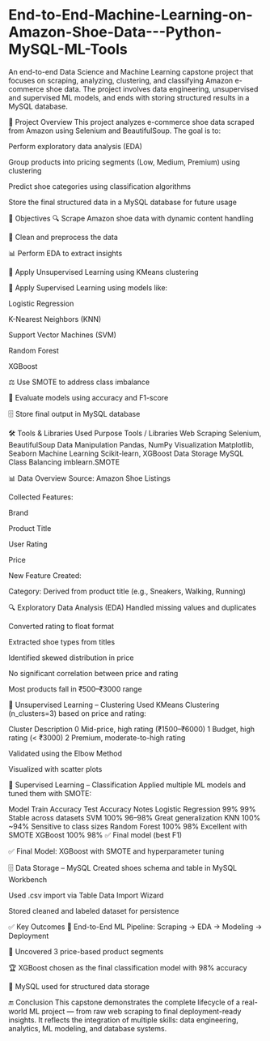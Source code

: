 # End-to-End-Machine-Learning-on-Amazon-Shoe-Data---Python-MySQL-ML-Tools

An end-to-end Data Science and Machine Learning capstone project that focuses on scraping, analyzing, clustering, and classifying Amazon e-commerce shoe data. The project involves data engineering, unsupervised and supervised ML models, and ends with storing structured results in a MySQL database.

📌 Project Overview
This project analyzes e-commerce shoe data scraped from Amazon using Selenium and BeautifulSoup. The goal is to:

Perform exploratory data analysis (EDA)

Group products into pricing segments (Low, Medium, Premium) using clustering

Predict shoe categories using classification algorithms

Store the final structured data in a MySQL database for future usage

🎯 Objectives
🔍 Scrape Amazon shoe data with dynamic content handling

🧹 Clean and preprocess the data

📊 Perform EDA to extract insights

🧠 Apply Unsupervised Learning using KMeans clustering

🤖 Apply Supervised Learning using models like:

Logistic Regression

K-Nearest Neighbors (KNN)

Support Vector Machines (SVM)

Random Forest

XGBoost

⚖️ Use SMOTE to address class imbalance

🧪 Evaluate models using accuracy and F1-score

🗄️ Store final output in MySQL database

🛠️ Tools & Libraries Used
Purpose	Tools / Libraries
Web Scraping	Selenium, BeautifulSoup
Data Manipulation	Pandas, NumPy
Visualization	Matplotlib, Seaborn
Machine Learning	Scikit-learn, XGBoost
Data Storage	MySQL
Class Balancing	imblearn.SMOTE

📊 Data Overview
Source: Amazon Shoe Listings

Collected Features:

Brand

Product Title

User Rating

Price

New Feature Created:

Category: Derived from product title (e.g., Sneakers, Walking, Running)

🔍 Exploratory Data Analysis (EDA)
Handled missing values and duplicates

Converted rating to float format

Extracted shoe types from titles

Identified skewed distribution in price

No significant correlation between price and rating

Most products fall in ₹500–₹3000 range

🔄 Unsupervised Learning – Clustering
Used KMeans Clustering (n_clusters=3) based on price and rating:

Cluster	Description
0	Mid-price, high rating (₹1500–₹6000)
1	Budget, high rating (< ₹3000)
2	Premium, moderate-to-high rating

Validated using the Elbow Method

Visualized with scatter plots

🤖 Supervised Learning – Classification
Applied multiple ML models and tuned them with SMOTE:

Model	Train Accuracy	Test Accuracy	Notes
Logistic Regression	99%	99%	Stable across datasets
SVM	100%	96–98%	Great generalization
KNN	100%	~94%	Sensitive to class sizes
Random Forest	100%	98%	Excellent with SMOTE
XGBoost	100%	98%	✅ Final model (best F1)

✅ Final Model: XGBoost with SMOTE and hyperparameter tuning

🗄️ Data Storage – MySQL
Created shoes schema and table in MySQL Workbench

Used .csv import via Table Data Import Wizard

Stored cleaned and labeled dataset for persistence

✅ Key Outcomes
📌 End-to-End ML Pipeline: Scraping → EDA → Modeling → Deployment

🧠 Uncovered 3 price-based product segments

🏆 XGBoost chosen as the final classification model with 98% accuracy

💾 MySQL used for structured data storage

🔚 Conclusion
This capstone demonstrates the complete lifecycle of a real-world ML project — from raw web scraping to final deployment-ready insights. It reflects the integration of multiple skills: data engineering, analytics, ML modeling, and database systems.


